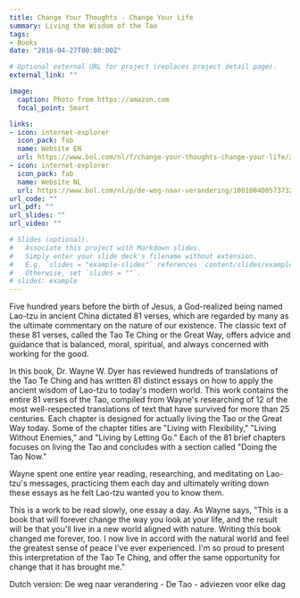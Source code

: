 ```yaml
---
title: Change Your Thoughts - Change Your Life
summary: Living the Wisdom of the Tao
tags:
- Books
date: "2016-04-27T00:00:00Z"

# Optional external URL for project (replaces project detail page).
external_link: ""

image:
  caption: Photo from https://amazon.com
  focal_point: Smart

links:
- icon: internet-explorer
  icon_pack: fab
  name: Website EN
  url: https://www.bol.com/nl/f/change-your-thoughts-change-your-life/39405227/
- icon: internet-explorer
  icon_pack: fab
  name: Website NL
  url: https://www.bol.com/nl/p/de-weg-naar-verandering/1001004005737322/
url_code: ""
url_pdf: ""
url_slides: ""
url_video: ""

# Slides (optional).
#   Associate this project with Markdown slides.
#   Simply enter your slide deck's filename without extension.
#   E.g. `slides = "example-slides"` references `content/slides/example-slides.md`.
#   Otherwise, set `slides = ""`.
# slides: example
---
```


Five hundred years before the birth of Jesus, a God-realized being named Lao-tzu in ancient China dictated 81 verses, which are regarded by many as the ultimate commentary on the nature of our existence. The classic text of these 81 verses, called the Tao Te Ching or the Great Way, offers advice and guidance that is balanced, moral, spiritual, and always concerned with working for the good.

In this book, Dr. Wayne W. Dyer has reviewed hundreds of translations of the Tao Te Ching and has written 81 distinct essays on how to apply the ancient wisdom of Lao-tzu to today's modern world. This work contains the entire 81 verses of the Tao, compiled from Wayne's researching of 12 of the most well-respected translations of text that have survived for more than 25 centuries. Each chapter is designed for actually living the Tao or the Great Way today. Some of the chapter titles are "Living with Flexibility," "Living Without Enemies," and "Living by Letting Go." Each of the 81 brief chapters focuses on living the Tao and concludes with a section called "Doing the Tao Now."

Wayne spent one entire year reading, researching, and meditating on Lao-tzu's messages, practicing them each day and ultimately writing down these essays as he felt Lao-tzu wanted you to know them.

This is a work to be read slowly, one essay a day. As Wayne says, "This is a book that will forever change the way you look at your life, and the result will be that you'll live in a new world aligned with nature. Writing this book changed me forever, too. I now live in accord with the natural world and feel the greatest sense of peace I've ever experienced. I'm so proud to present this interpretation of the Tao Te Ching, and offer the same opportunity for change that it has brought me."

Dutch version: De weg naar verandering - De Tao - adviezen voor elke dag
